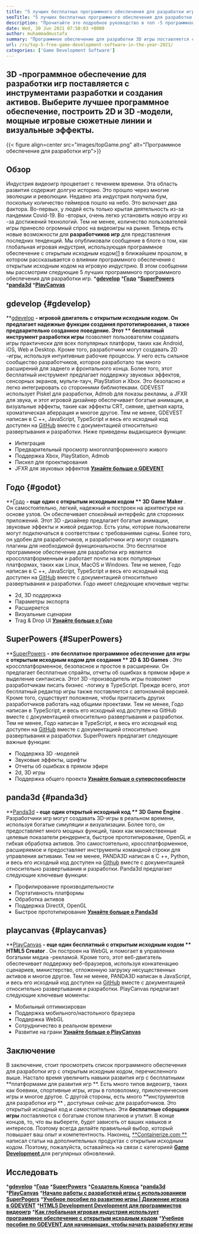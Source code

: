 ```yaml
---
title: "5 лучших бесплатных программного обеспечения для разработки игр в 2021 году" 
seoTitle: "5 лучших бесплатных программного обеспечения для разработки игр в 2021 году" 
description: "Прочитайте это подробное руководство в топ -5 программного обеспечения для разработки игр с открытым исходным кодом. Все программное обеспечение, перечисленное здесь, бесплатное, самостоятельное и расширяемое" 
date: Wed, 30 Jun 2021 07:50:03 +0000
author: muhammadmustafa
summary: "Программное обеспечение для разработки 3D игры поставляется с инструментами для создания дизайна и активов. Выберите лучшее программное обеспечение, построить 2D & amp; 3D -модели, мощные игровые сюжетные линии и визуальные эффекты." 
url: /ru/top-5-free-game-development-software-in-the-year-2021/
categories: ['Game Development Software']
---
```


## 3D -программное обеспечение для разработки игр поставляется с инструментами разработки и создания активов. Выберите лучшее программное обеспечение, построить 2D и 3D -модели, мощные игровые сюжетные линии и визуальные эффекты.

{{< figure align=center src="images/topGame.png" alt="Программное обеспечение для разработки игр">}}


## **Обзор** 
Индустрия видеоигр процветает с течением времени. Эта область развития содержит долгую историю. Это прошло через многие эволюции и революции. Недавно эта индустрия получила бум, поскольку количество геймеров пошло на небо. Это включает два фактора. Во-первых, у людей есть только крытая деятельность из-за пандемии Covid-19. Во -вторых, очень легко установить новую игру из -за достижений технологий. Тем не менее, количество пользователей игры принесло огромный спрос на видеоигры на рынке. Теперь есть новые возможности для **разработчиков игр**  для представления последних тенденций. Мы опубликовали сообщение в блоге о том, как глобальная игровая индустрия, использующая программное обеспечение с открытым исходным кодом][1] в ближайшем прошлом, в котором рассказывается о влиянии программного обеспечения с открытым исходным кодом на игровую индустрию. В этом сообщении мы рассмотрим следующие 5 лучших программного программного обеспечения для разработки игр.
  ***[gdevelop][2]** 
  ***[Годо][3]** 
  ***[SuperPowers][4]** 
  ***[panda3d][5]** 
  ***[PlayCanvas][6]** 

## gdevelop   {#gdevelop}
**[gdevelop][7]  **- игровой двигатель с открытым исходным кодом. Он предлагает надежные функции создания прототипирования, а также предварительно созданное поведение. Этот **  бесплатный инструмент разработки игры**  позволяет пользователям создавать игры практически для всех популярных платформ, таких как Android, iOS, Web и Desktop. Кроме того, разработчики могут создавать 2D -игры, используя интуитивные рабочие процессы. У него есть сильное сообщество разработчиков, которое разработало так много расширений для заднего и фронтального конца. Более того, этот бесплатный инструмент предлагает поддержку звуковых эффектов, сенсорных экранов, мульти-тауч, PlayStation и Xbox. Это безопасно и легко интегрировать со сторонними библиотеками. GDEVEST использует Piskel для разработки, Admob для показы рекламы, а JFXR для звука, и этот игровой дизайнер обеспечивает богатые анимации, а визуальные эффекты, такие как эффекты CRT, сияние, цветная карта, хроматическая аберрация и многое другое. Тем не менее, GDEVEST написан в C ++, JavaScript, TypeScript и весь его исходный код доступен на [GitHub][8] вместе с документацией относительно развертывания и разработки.
Ниже приведены выдающиеся функции:
  * Интеграция
  * Предварительный просмотр многоплатформенного живого
  * Поддержка Xbox, PlayStation, Admob
  * Пискел для проектирования
  * JFXR для звуковых эффектов
**[Узнайте больше о GDEVENT][9]** 

## Годо   {#godot}
**[Годо][10]  **- еще один с открытым исходным кодом **  3D Game Maker** . Он самостоятельно, легкий, надежный и построен на архитектуре на основе узлов. Он обеспечивает спокойный интерфейс для сторонних приложений. Этот 3D -дизайнер предлагает богатые анимации, звуковые эффекты и живой редактор. Есть узлы, которые пользователи могут подключаться в соответствии с требованиями сцены. Более того, он удобен для разработчиков, и разработчики игр могут создавать плагины для необходимой функциональности. Это бесплатное программное обеспечение для разработки игр является кроссплатформенным и работает почти на всех популярных платформах, таких как Linux, MacOS и Windows. Тем не менее, Годо написан в C ++, JavaScript, TypeScript и весь его исходный код доступен на [GitHub][11] вместе с документацией относительно развертывания и разработки.
Годо имеет следующие ключевые черты:
  * 2d, 3D поддержка
  * Параметры экспорта
  * Расширяется
  * Визуальные сценарии
  * Trag & Drop UI
**[Узнайте больше о Годо][12]** 

## SuperPowers   {#SuperPowers}
**[SuperPowers][13]  **- это бесплатное программное обеспечение для игры с открытым исходным кодом для создания **  2D & 3D Games** . Это кроссплатформенное, безопасное и простое в расширении. Он предлагает бесплатные спрайты, отчеты об ошибках в прямом эфире и выделение синтаксиса. Этот 3D -производитель игры позволяет разработчикам писать бизнес -логику в TypeScript. Прежде всего, этот бесплатный редактор игры также поставляется с автономной версией. Кроме того, существует положение, чтобы пригласить других разработчиков работать над общими проектами. Тем не менее, Годо написан в TypeScript, и весь его исходный код доступен на GitHub вместе с документацией относительно развертывания и разработки. Тем не менее, Годо написан в TypeScript, и весь его исходный код доступен на [GitHub][14] вместе с документацией относительно развертывания и разработки.
SuperPowers предлагает следующие важные функции:
  * Поддержка 3D -моделей
  * Звуковые эффекты, шрифты
  * Отчеты об ошибках в прямом эфире
  * 2d, 3D игры
  * Поддержка общего проекта
**[Узнайте больше о суперспособности][15]** 

## panda3d   {#panda3d}
**[Panda3d][16]  **- еще один открытый исходный код **  3D Game Engine** . Разработчики игр могут создавать 3D-игры в реальном времени, используя богатые симуляции и визуализации. Более того, он предоставляет много мощных функций, таких как множественные целевые показатели рендеринга, быстрое прототипирование, OpenGL и гибкая обработка активов. Это самостоятельно, кроссплатформенное, расширяемое и предоставляет инструменты командной строки для управления активами. Тем не менее, PANDA3D написан в C ++, Python, и весь его исходный код доступен на [Github][17] вместе с документацией относительно развертывания и разработки.
Panda3d предлагает следующие ключевые функции:
  * Профилирование производительности
  * Портативность платформы
  * Обработка активов
  * Поддержка DirectX, OpenGL
  * Быстрое прототипирование
[**Узнайте больше о Panda3d** ][18]

## playcanvas   {#playcanvas}
**[PlayCanvas][19]  **- еще один бесплатный с открытым исходным кодом **  HTML5 Creator** . Он построен на WebGL и помогает в управлении богатыми медиа -рекламой. Кроме того, этот веб-двигатель обеспечивает поддержку веб-браузеров, используя конкатенацию сценариев, министерство, отложенную загрузку несущественных активов и многое другое. Тем не менее, PANDA3D написан в JavaScript, и весь его исходный код доступен на [GitHub][20] вместе с документацией относительно развертывания и разработки.
PlayCanvas предлагает следующие ключевые моменты:
  * Мобильный оптимизирован
  * Поддержка мобильного/настольного браузера
  * Поддержка WebGL
  * Сотрудничество в реальном времени
  * Развитие на грани
**[Узнайте больше о PlayCanvas][21]** 

## Заключение
В заключение, стоит просмотреть список программного обеспечения для разработки игр с открытым исходным кодом, перечисленного выше. Настало время увеличить навыки развития игр с бесплатными **платформами для развития игр **. Есть много типов видеоигр, таких как боевики, спортивные игры, игры в головоломку, приключенческие игры и многое другое. С другой стороны, есть много  **инструментов для разработки игр ** , доступных сейчас для разработчиков. Это открытый исходный код и самостоятельно. Эти  **бесплатные сборщики игры**   поставляются с богатым стопом плагинов и утилит. В конце концов, то, что вы выберете, будет зависеть от ваших навыков и интересов. Поэтому всегда делайте правильный выбор, который повышает ваш опыт и компетентность.
Наконец, [**Containerize.com **][22] написал статьи на дополнительных продуктах с открытым исходным кодом. Поэтому, пожалуйста, оставайтесь на связи с категорией [ **Game Development**  ][23] для регулярных обновлений.

## Исследовать
  ***[gdevelop][7]** 
  ***[Годо][10]** 
  ***[SuperPowers][13]** 
  ***[Создатель Кокоса][24]** 
  ***[panda3d][16]** 
  ***[PlayCanvas][19]** 
  ***[Начало работы с разработкой игры с использованием SuperPogers][25]** 
  ***[Учебное пособие по развитию игры | Движение игрока в GDEVENT][26]** 
  ***[HTML5 Development Development для программистов видеоигр][27]** 
  ***[Как глобальная игровая индустрия использует программное обеспечение с открытым исходным кодом][1]** 
  ***[Учебное пособие по GDEVENT для начинающих, чтобы начать разработку игры][28]** 

  
[1]: https://blog.containerize.com/game-development-software/how-global-gaming-market-leveraging-open-source-software/
[2]: #GDevelop
[3]: #Godot
[4]: #Superpowers
[5]: #Panda3D
[6]: #PlayCanvas
[7]: https://products.containerize.com/game-development-software/gdevelop/
[8]: https://github.com/4ian/GDevelop
[9]: https://gdevelop-app.com/
[10]: https://products.containerize.com/game-development-software/godot/
[11]: https://github.com/godotengine/godot
[12]: https://godotengine.org/
[13]: https://products.containerize.com/game-development-software/superpowers/
[14]: https://github.com/superpowers/superpowers-core
[15]: http://superpowers-html5.com/index.en.html
[16]: https://products.containerize.com/game-development-software/panda3d/
[17]: https://github.com/panda3d/panda3d
[18]: https://www.panda3d.org/
[19]: https://products.containerize.com/game-development-software/playcanvas/
[20]: https://github.com/playcanvas/engine
[21]: https://playcanvas.com/
[22]: https://www.containerize.com/
[23]: https://products.containerize.com/game-development-software/
[24]: https://products.containerize.com/game-development-software/cocos-creator/
[25]: https://blog.containerize.com/game-development-software/superpowers-animation-getting-started-with-game-development/
[26]: https://blog.containerize.com/game-development-software/game-development-tutorial-player-movement-in-gdevelop/
[27]: https://blog.containerize.com/2021/05/19/html5-game-development-tutorial-for-video-game-programmers/
[28]: https://blog.containerize.com/game-development-software/game-development-tutorial-player-movement-in-gdevelop/
